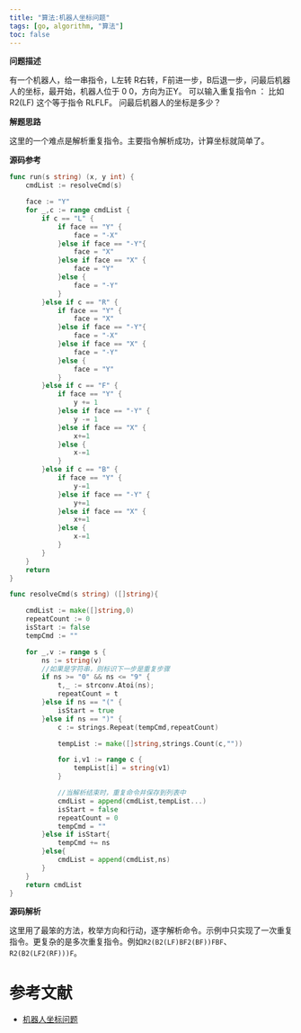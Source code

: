 ```yaml
---
title: "算法:机器人坐标问题"
tags: [go, algorithm, "算法"]
toc: false
---
```


**问题描述**

有一个机器人，给一串指令，L左转 R右转，F前进一步，B后退一步，问最后机器人的坐标，最开始，机器人位于 0 0，方向为正Y。
可以输入重复指令n ： 比如 R2(LF) 这个等于指令 RLFLF。
问最后机器人的坐标是多少？

**解题思路**

这里的一个难点是解析重复指令。主要指令解析成功，计算坐标就简单了。

**源码参考**

```go
func run(s string) (x, y int) {
	cmdList := resolveCmd(s)

	face := "Y"
	for _,c := range cmdList {
		if c == "L" {
			if face == "Y" {
				face = "-X"
			}else if face == "-Y"{
				face = "X"
			}else if face == "X" {
				face = "Y"
			}else {
				face = "-Y"
			}
		}else if c == "R" {
			if face == "Y" {
				face = "X"
			}else if face == "-Y"{
				face = "-X"
			}else if face == "X" {
				face = "-Y"
			}else {
				face = "Y"
			}
		}else if c == "F" {
			if face == "Y" {
				y += 1
			}else if face == "-Y" {
				y -= 1
			}else if face == "X" {
				x+=1
			}else {
				x-=1
			}
		}else if c == "B" {
			if face == "Y" {
				y-=1
			}else if face == "-Y" {
				y+=1
			}else if face == "X" {
				x+=1
			}else {
				x-=1
			}
		}
	}
	return
}

func resolveCmd(s string) ([]string){

	cmdList := make([]string,0)
	repeatCount := 0
	isStart := false
	tempCmd := ""

	for _,v := range s {
		ns := string(v)
		//如果是字符串，则标识下一步是重复步骤
		if ns >= "0" && ns <= "9" {
			t,_ := strconv.Atoi(ns);
			repeatCount = t
		}else if ns == "(" {
			isStart = true
		}else if ns == ")" {
			c := strings.Repeat(tempCmd,repeatCount)

			tempList := make([]string,strings.Count(c,""))

			for i,v1 := range c {
				tempList[i] = string(v1)
			}

			//当解析结束时，重复命令并保存到列表中
			cmdList = append(cmdList,tempList...)
			isStart = false
			repeatCount = 0
			tempCmd = ""
		}else if isStart{
			tempCmd += ns
		}else{
			cmdList = append(cmdList,ns)
		}
	}
	return cmdList
}
```

**源码解析**

这里用了最笨的方法，枚举方向和行动，逐字解析命令。示例中只实现了一次重复指令。更复杂的是多次重复指令。例如`R2(B2(LF)BF2(BF))FBF`、`R2(B2(LF2(RF)))F`。

# 参考文献

- [机器人坐标问题](https://github.com/lifei6671/interview-go/blob/master/question/q006.md)
